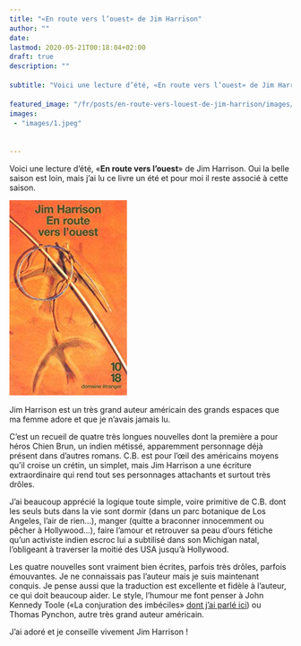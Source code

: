 ```yaml
---
title: "«En route vers l’ouest» de Jim Harrison"
author: ""
date: 
lastmod: 2020-05-21T00:18:04+02:00
draft: true
description: ""

subtitle: "Voici une lecture d’été, «En route vers l’ouest» de Jim Harrison. Oui la belle saison est loin, mais j’ai lu ce livre un été et pour moi il…"

featured_image: "/fr/posts/en-route-vers-louest-de-jim-harrison/images/1.jpeg" 
images:
 - "images/1.jpeg"


---
```


Voici une lecture d’été, «**En route vers l’ouest**» de Jim Harrison. Oui la belle saison est loin, mais j’ai lu ce livre un été et pour moi il reste associé à cette saison.




![image](images/1.jpeg#layoutTextWidth)



Jim Harrison est un très grand auteur américain des grands espaces que ma femme adore et que je n’avais jamais lu.

C’est un recueil de quatre très longues nouvelles dont la première a pour héros Chien Brun, un indien métissé, apparemment personnage déjà présent dans d’autres romans. C.B. est pour l’œil des américains moyens qu’il croise un crétin, un simplet, mais Jim Harrison a une écriture extraordinaire qui rend tout ses personnages attachants et surtout très drôles. 

J’ai beaucoup apprécié la logique toute simple, voire primitive de C.B. dont les seuls buts dans la vie sont dormir (dans un parc botanique de Los Angeles, l’air de rien…), manger (quitte a braconner innocemment ou pêcher à Hollywood…), faire l’amour et retrouver sa peau d’ours fétiche qu’un activiste indien escroc lui a subtilisé dans son Michigan natal, l’obligeant à traverser la moitié des USA jusqu’à Hollywood.

Les quatre nouvelles sont vraiment bien écrites, parfois très drôles, parfois émouvantes. Je ne connaissais pas l’auteur mais je suis maintenant conquis. Je pense aussi que la traduction est excellente et fidèle à l’auteur, ce qui doit beaucoup aider. Le style, l’humour me font penser à John Kennedy Toole («La conjuration des imbéciles» [dont j’ai parlé ici](https://medium.com/les-lectures-de-farzad/la-conjuration-des-imb%C3%A9ciles-de-john-kennedy-toole-f232d2fc76f0)) ou Thomas Pynchon, autre très grand auteur américain. 

J’ai adoré et je conseille vivement Jim Harrison !
